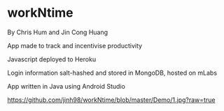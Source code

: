 # workNtime

By Chris Hum and Jin Cong Huang

App made to track and incentivise productivity

Javascript deployed to Heroku

Login information salt-hashed and stored in MongoDB, hosted on mLabs

App written in Java using Android Studio

https://github.com/jinh98/workNtime/blob/master/Demo/1.jpg?raw=true
